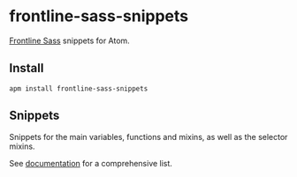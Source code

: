 # frontline-sass-snippets

[Frontline Sass](https://github.com/Threespot/frontline-sass) snippets for Atom.

## Install

```shell
apm install frontline-sass-snippets
```

## Snippets

Snippets for the main variables, functions and mixins, as well as the selector mixins.

See [documentation](http://threespot.github.io/frontline-sass/documentation/) for a comprehensive list.
